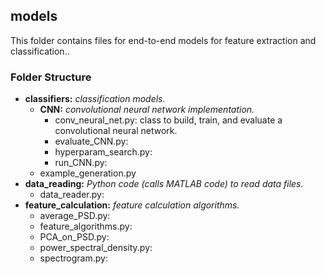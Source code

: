 

## models

This folder contains files for end-to-end models for feature extraction and classification..


### Folder Structure

* **classifiers:** _classification models._
  * **CNN:** _convolutional neural network implementation._
     * conv_neural_net.py: class to build, train, and evaluate a convolutional neural network.
     * evaluate_CNN.py:
     * hyperparam_search.py:
     * run_CNN.py:
  * example_generation.py
* **data_reading:** _Python code (calls MATLAB code) to read data files._
  * data_reader.py:
* **feature_calculation:** _feature calculation algorithms._
  * average_PSD.py:
  * feature_algorithms.py:
  * PCA_on_PSD.py:
  * power_spectral_density.py:
  * spectrogram.py:


